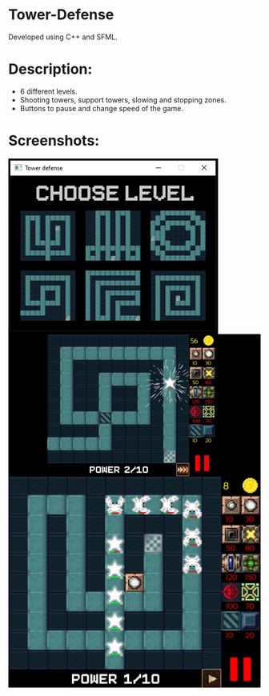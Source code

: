 # Tower-Defense
Developed using C++ and SFML.

# Description:
* 6 different levels.</br>
* Shooting towers, support towers, slowing and stopping zones.</br>
* Buttons to pause and change speed of the game.</br>

# Screenshots:
<img src="images/TD_menu.png" align="left"/>
<img src="images/ezgif.com-gif-maker.gif" width="550" align="right"/>
<img src="images/TD_wave.png" width="600"/>

